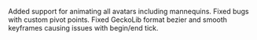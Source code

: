 Added support for animating all avatars including mannequins.
Fixed bugs with custom pivot points.
Fixed GeckoLib format bezier and smooth keyframes causing issues with begin/end tick.
